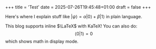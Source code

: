+++
title = 'Test'
date = 2025-07-26T19:45:48+01:00
draft = false
+++

Here's where I explain stuff like $|\psi\rangle = \alpha|0\rangle + \beta|1\rangle$ in plain language. 

This blog supports inline $\LaTeX$ with KaTeX! You can also do:
$$
\langle 0 | 1 \rangle = 0
$$
which shows math in display mode.